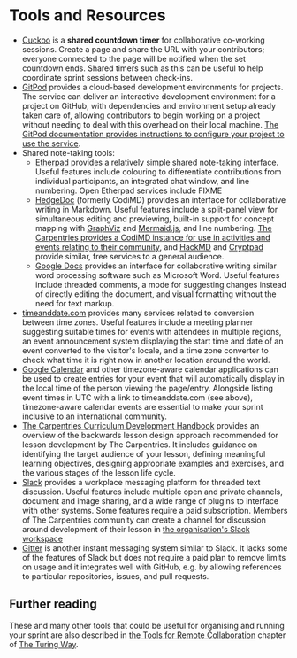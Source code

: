 # Tools and Resources

- [Cuckoo](https://cuckoo.team/)
  is a **shared countdown timer** for collaborative co-working sessions.
  Create a page and share the URL with your contributors;
  everyone connected to the page will be notified when the set countdown ends.
  Shared timers such as this can be useful to help coordinate sprint
  sessions between check-ins.
- [GitPod](https://www.gitpod.io/)
  provides a cloud-based development environments for projects.
  The service can deliver an interactive development environment for a project
  on GitHub, with dependencies and environment setup already taken care of,
  allowing contributors to begin working on a project without needing to
  deal with this overhead on their local machine.
  [The GitPod documentation provides instructions to configure your project to use the service](https://www.gitpod.io/docs/configuration/).
- Shared note-taking tools:
  - [Etherpad](https://etherpad.org/)
  provides a relatively simple shared note-taking interface.
  Useful features include
  colouring to differentiate contributions from individual participants,
  an integrated chat window,
  and line numbering.
  Open Etherpad services include FIXME
  - [HedgeDoc](https://hedgedoc.org/) (formerly CodiMD)
  provides an interface for collaborative writing in Markdown.
  Useful features include
  a split-panel view for simultaneous editing and previewing,
  built-in support for concept mapping with [GraphViz](http://graphviz.org/) and
  [Mermaid.js](https://mermaid-js.github.io/mermaid/#/),
  and line numbering.
  [The Carpentries provides a CodiMD instance for use in activities and events relating to their community](https://codimd.carpentries.org/),
  and [HackMD](https://hackmd.io/) and [Cryptpad](https://cryptpad.fr/code/)
  provide similar, free services to a general audience.
  - [Google Docs](https://docs.google.com/)
  provides an interface for collaborative writing similar
  word processing software such as Microsoft Word.
  Useful features include threaded comments,
  a mode for suggesting changes instead of directly editing the document,
  and visual formatting without the need for text markup.
- [timeanddate.com](https://www.timeanddate.com/)
  provides many services related to conversion between time zones.
  Useful features include
  a meeting planner suggesting suitable times for events with attendees in multiple regions,
  an event announcement system displaying the start time and date of an event converted to the visitor's locale,
  and a time zone converter to check what time it is right now in another location around the world.
- [Google Calendar](https://calendar.google.com) and other timezone-aware calendar
  applications can be used to create entries for your event that will automatically
  display in the local time of the person viewing the page/entry.
  Alongside listing event times in UTC with a link to timeanddate.com (see above),
  timezone-aware calendar events are essential to make your sprint inclusive to an international community.
- [The Carpentries Curriculum Development Handbook](https://cdh.carpentries.org/)
  provides an overview of the backwards lesson design approach recommended for lesson development by The Carpentries.
  It includes guidance on identifying the target audience of your lesson,
  defining meaningful learning objectives,
  designing appropriate examples and exercises,
  and the various stages of the lesson life cycle.
- [Slack](https://slack.com/)
  provides a workplace messaging platform for threaded text discussion.
  Useful features include multiple open and private channels,
  document and image sharing,
  and a wide range of plugins to interface with other systems.
  Some features require a paid subscription.
  Members of The Carpentries community can
  create a channel for discussion around development of their lesson in
  [the organisation's Slack workspace](https://swc-slack-invite.herokuapp.com/)
- [Gitter](https://gitter.im/) is another instant messaging system similar to
  Slack. It lacks some of the features of Slack but does not require a paid plan
  to remove limits on usage and it integrates well with GitHub,
  e.g. by allowing references to particular repositories, issues, and pull requests.

## Further reading

These and many other tools that could be useful for organising and running your sprint are also described in [the Tools for Remote Collaboration](https://the-turing-way.netlify.app/collaboration/remote-collab/remote-collab-tools.html) chapter of [The Turing Way](https://the-turing-way.netlify.app/).
